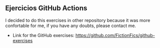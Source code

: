 ## Ejercicios GitHub Actions

I decided to do this exercises in other repository because it was more confortable for me, if you have any doubts, please contact me.

- Link for the GitHub exercises: https://github.com/FictionFics/github-exercises